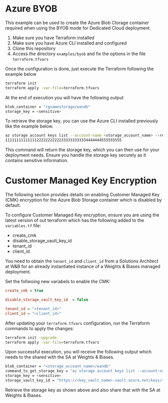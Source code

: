 # Azure BYOB

This example can be used to create the Azure Blob Ctorage container required when using the BYOB mode for Dedicated Cloud deployment.

1. Make sure you have Terraform installed
2. Make sure you have Azure CLI installed and configured
3. Clone this repository
4. Access the directory `examples/byob` and fix the options in the file `terraform.tfvars`

Once the configuration is done, just execute the Terraform following the example below

```bash
terraform init
terraform apply -var-file=terraform.tfvars
```

At the end of execution you will have the following output

```bash
blob_container = "rgnamestorage/wandb"
storage_key = <sensitive>
```

To retrieve the storage key, you can use the Azure CLI installed previously like the example below.

```bash
az storage account keys list --account-name <storage_account_name> --resource-group <resource_group_name> --query '[0].value' -o tsv
1111111111111122222222222333333333334444444555555555
```

This command will return the storage key, which you can then use for your deployment needs. Ensure you handle the storage key securely as it contains sensitive information.

# Customer Managed Key Encryption

The following section provides details on enabling Customer Managed Key (CMK) encryption for the Azure Blob Storage container which is disabled by default.

To configure Customer Managed Key encryption, ensure you are using the latest version of out terraform which has the following added to the `variables.tf` file:

- create_cmk
- disable_storage_vault_key_id
- tenant_id
- client_id

You need to obtain the `tenant_id` and `client_id` from a Solutions Architect at W&B for an already instantiated instance of a Weights & Biases managed deployment.

Set the follwoing new variabels to enable the CMK:

```ini terraform.tfvars
create_cmk = true

disable_storage_vault_key_id  = false

tenant_id = "<tenant_id>"
client_id = "<client_id>"
```

After updating your `terraform.tfvars` configuration, run the Terraform commands to apply the changes:

```bash
terraform init -upgrade
terraform apply -var-file=terraform.tfvars
```

Upon successful execution, you will receive the following output which needs to the shared with the SA at Weights & Biases.

```bash
blob_container = "<storage_account_name>/wandb"
command_to_get_storage_key = "az storage account keys list --account-name <storage_account_name> --resource-group <resource_group_name> --query '[0].value' -o tsv"
storage_key = <sensitive>
storage_vault_key_id = "https://<key_vault_name>.vault.azure.net/keys/<key_name>/<key_version>"
```

Retrieve the storage key as shown above and also share that with the SA at Weights & Biases.
